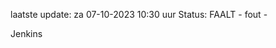 laatste update: 
za 07-10-2023 10:30   uur 
Status: FAALT - fout - 
<div class="service R">Jenkins</div>